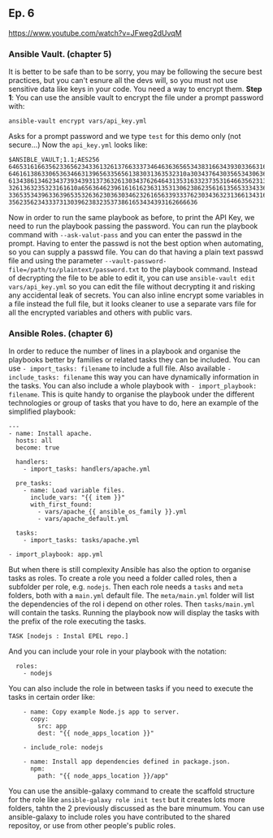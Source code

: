 ## Ep. 6
https://www.youtube.com/watch?v=JFweg2dUvqM

### Ansible Vault. (chapter 5)
It is better to be safe than to be sorry, you may be following the secure best practices, but you can't esnure all the devs will, so you must not use sensitive data like keys in your code. You need a way to encrypt them.
**Step 1**: You can use the ansible vault to encrypt the file under a prompt password with:
```
ansible-vault encrypt vars/api_key.yml
```
Asks for a prompt password and we type `test` for this demo only (not secure...)
Now the `api_key.yml` looks like: 
```
$ANSIBLE_VAULT;1.1;AES256
64653161663562336562343361326137663337346463636565343831663439303366316632386465
6461613863306536346631396563356561383031363532310a303437643035653430636134633034
61343861346234373934393137363261303437626464313531633237353164663562313765326364
3261363235323161610a656364623961616162363135313062386235616135653334336237393632
33653534396336396535326362303630346232616563393337623034363231366134316639396333
3562356234333731303962383235373861653434393162666636
```
Now in order to run the same playbook as before, to print the API Key, we need to run the playbook passing the password. You can run the playbook command with `--ask-valut-pass` and you can enter the passwd in the prompt.
Having to enter the passwd is not the best option when automating, so you can supply a passwd file.
You can do that having a plain text passwd file and using the parameter `--vault-password-file=/path/to/plaintext/password.txt` to the playbook command.
Instead of decrypting the file to be able to edit it, you can use `ansible-vault edit vars/api_key.yml` so you can edit the file without decrypting it and risking any accidental leak of secrets.
You can also inline encrypt some variables in a file instead the full file, but it looks cleaner to use a separate vars file for all the encrypted variables and others with public vars.

### Ansible Roles. (chapter 6)
In order to reduce the number of lines in a playbook and organise the playbooks better by families or related tasks they can be included.
You can use `- import_tasks: filename` to include a full file.
Also available `- include_tasks: filename` this way you can have dynamically information in the tasks.
You can also include a whole playbook with `- import_playbook: filename`.
This is quite handy to organise the playbook under the different technologies or group of tasks that you have to do, here an example of the simplified playbook:
```
---
- name: Install apache.
  hosts: all
  become: true

  handlers:
    - import_tasks: handlers/apache.yml

  pre_tasks:
    - name: Load variable files.
      include_vars: "{{ item }}"
      with_first_found: 
        - vars/apache_{{ ansible_os_family }}.yml
        - vars/apache_default.yml

  tasks:
    - import_tasks: tasks/apache.yml

- import_playbook: app.yml
```
But when there is still complexity Ansible has also the option to organise tasks as roles.
To create a role you need a folder called roles, then a subfolder per role, e.g. `nodejs`.
Then each role needs a `tasks` and `meta` folders, both with a `main.yml` default file.
The `meta/main.yml` folder will list the dependencies of the rol i depend on other roles.
Then `tasks/main.yml` will contain the tasks.
Running the playbook now will display the tasks with the prefix of the role executing the tasks.
```
TASK [nodejs : Instal EPEL repo.]
```
And you can include your role in your playbook with the notation:
```
  roles: 
    - nodejs
```
You can also include the role in between tasks if you need to execute the tasks in certain order like:
```
    - name: Copy example Node.js app to server.
      copy:
        src: app
        dest: "{{ node_apps_location }}"

    - include_role: nodejs

    - name: Install app dependencies defined in package.json.
      npm:
        path: "{{ node_apps_location }}/app"
```
You can use the ansible-galaxy command to create the scaffold structure for the role like `ansible-galaxy role init test` but it creates lots more folders, tahtn the 2 previously discussed as the bare minumum.
You can use ansible-galaxy to include roles you have contributed to the shared repositoy, or use from other people's public roles.